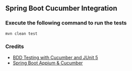 ## Spring Boot Cucumber Integration

### Execute the following command to run the tests
```
mvn clean test
```

### Credits
- [BDD Testing with Cucumber and JUnit 5](https://medium.com/codex/bdd-testing-with-cucumber-junit-5-fb5a1c4354f9)
- [Spring Boot Appium & Cucumber](https://josdem.io/techtalk/spring/spring_boot_appium_cucumber/)